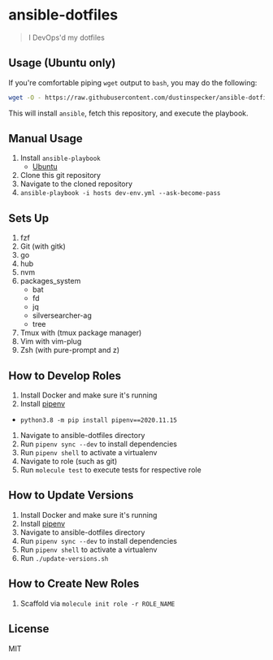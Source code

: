 # ansible-dotfiles

> I DevOps'd my dotfiles

## Usage (Ubuntu only)

If you're comfortable piping `wget` output to `bash`, you may do the following:

```bash
wget -O - https://raw.githubusercontent.com/dustinspecker/ansible-dotfiles/main/install-ubuntu.sh | bash
```

This will install `ansible`, fetch this repository, and execute the playbook.

## Manual Usage

1. Install `ansible-playbook`
   - [Ubuntu](https://docs.ansible.com/ansible/latest/installation_guide/intro_installation.html#latest-releases-via-apt-ubuntu)
1. Clone this git repository
1. Navigate to the cloned repository
1. `ansible-playbook -i hosts dev-env.yml --ask-become-pass`

## Sets Up

1. fzf
1. Git (with gitk)
1. go
1. hub
1. nvm
1. packages_system
   - bat
   - fd
   - jq
   - silversearcher-ag
   - tree
1. Tmux with (tmux package manager)
1. Vim with vim-plug
1. Zsh (with pure-prompt and z)

## How to Develop Roles

1. Install Docker and make sure it's running
1. Install [pipenv](https://github.com/pypa/pipenv#installation)
  - `python3.8 -m pip install pipenv==2020.11.15`
1. Navigate to ansible-dotfiles directory
1. Run `pipenv sync --dev` to install dependencies
1. Run `pipenv shell` to activate a virtualenv
1. Navigate to role (such as git)
1. Run `molecule test` to execute tests for respective role

## How to Update Versions

1. Install Docker and make sure it's running
1. Install [pipenv](https://github.com/pypa/pipenv#installation)
1. Navigate to ansible-dotfiles directory
1. Run `pipenv sync --dev` to install dependencies
1. Run `pipenv shell` to activate a virtualenv
1. Run `./update-versions.sh`

## How to Create New Roles

1. Scaffold via `molecule init role -r ROLE_NAME`

## License
MIT
